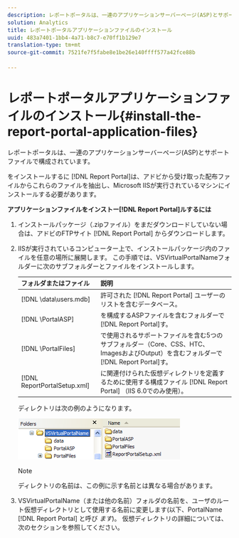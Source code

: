 ```yaml
---
description: レポートポータルは、一連のアプリケーションサーバーページ(ASP)とサポートファイルで構成されています。
solution: Analytics
title: レポートポータルアプリケーションファイルのインストール
uuid: 483a7401-1bb4-4a71-b8c7-e70ff1b129e7
translation-type: tm+mt
source-git-commit: 7521fe7f5fabe8e1be26e140ffff577a42fce88b

---
```



# レポートポータルアプリケーションファイルのインストール{#install-the-report-portal-application-files}

レポートポータルは、一連のアプリケーションサーバーページ(ASP)とサポートファイルで構成されています。

をインストールするに [!DNL Report Portal]は、アドビから受け取った配布ファイルからこれらのファイルを抽出し、Microsoft IISが実行されているマシンにインストールする必要があります。

**アプリケーションファイルをインストー[!DNL Report Portal]ルするには**

1. インストールパッケージ（.zipファイル）をまだダウンロードしていない場合は、アドビのFTPサイト [!DNL Report Portal] からダウンロードします。
1. IISが実行されているコンピューター上で、インストールパッケージ内のファイルを任意の場所に展開します。 この手順では、VSVirtualPortalNameフォルダーに次のサブフォルダーとファイルをインストールします。

   | フォルダまたはファイル | 説明 |
   |---|---|
   | [!DNL \data\users.mdb] | 許可された [!DNL Report Portal] ユーザーのリストを含むデータベース。 |
   | [!DNL \PortalASP\] | を構成するASPファイルを含むフォルダーで [!DNL Report Portal]す。 |
   | [!DNL \PortalFiles\] | で使用されるサポートファイルを含む5つのサブフォルダー（Core、CSS、HTC、ImagesおよびOutput）を含むフォルダーで [!DNL Report Portal]す。 |
   | [!DNL ReportPortalSetup.xml] | に関連付けられた仮想ディレクトリを定義するために使用する構成ファイル [!DNL Report Portal] （IIS 6.0でのみ使用）。 |

   ディレクトリは次の例のようになります。

   ![](assets/rptPort_scrn_installDir.png)

   >[!NOTE]
   >
   >ディレクトリの名前は、この例に示す名前とは異なる場合があります。

1. VSVirtualPortalName（または他の名前）フォルダの名前を、ユーザのルート仮想ディレクトリとして使用する名前に変更します(以下、PortalName [!DNL Report Portal] と呼び *ます*)。 仮想ディレクトリの詳細については、次のセクションを参照してください。
